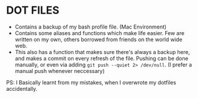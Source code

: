 # DOT FILES
- Contains a backup of my bash profile file. (Mac Environment)
- Contains some aliases and functions which make life easier. Few are written on my own, others borrowed from friends on the world wide web.
- This also has a function that makes sure there's always a backup here, and makes a commit on every refresh of the file. Pushing can be done manually, or even via adding `git push --quiet 2> /dev/null`. 
(I prefer a manual push whenever neccessary)

PS: I Basically learnt from my mistakes, when I overwrote my dotfiles accidentally. 

